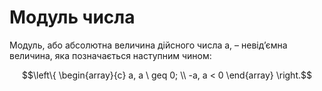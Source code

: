 # Модуль числа

Модуль, або абсолютна величина дійсного числа a, – невід’ємна величина, яка позначається наступним чином:

$$\left\{
\begin{array}{c}
a, a \ geq 0; \\
-a, a < 0
\end{array}
\right.$$
